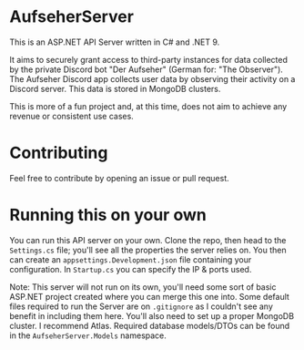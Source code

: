 # AufseherServer
This is an ASP.NET API Server written in C# and .NET 9.

It aims to securely grant access to third-party instances for data collected by the private Discord bot "Der Aufseher" (German for: "The Observer").
The Aufseher Discord app collects user data by observing their activity on a Discord server. This data is stored in MongoDB clusters.

This is more of a fun project and, at this time, does not aim to achieve any revenue or consistent use cases.

# Contributing
Feel free to contribute by opening an issue or pull request. 

# Running this on your own
You can run this API server on your own. Clone the repo, then head to the `Settings.cs` file; you'll see all the properties the server relies on. You then can create an `appsettings.Development.json` file containing your configuration. 
In `Startup.cs` you can specify the IP & ports used.

Note: This server will not run on its own, you'll need some sort of basic ASP.NET project created where you can merge this one into. Some default files required to run the Server are on `.gitignore` as I couldn't see any benefit in including them here. 
You'll also need to set up a proper MongoDB cluster. I recommend Atlas. Required database models/DTOs can be found in the `AufseherServer.Models` namespace.
